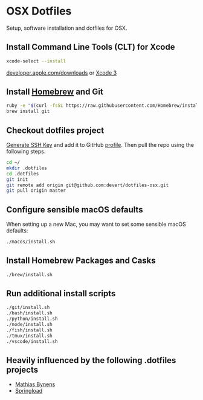 # OSX Dotfiles

Setup, software installation and dotfiles for OSX.

## Install Command Line Tools (CLT) for Xcode

```sh
xcode-select --install
```

[developer.apple.com/downloads](https://developer.apple.com/downloads) or [Xcode 3](https://itunes.apple.com/us/app/xcode/id497799835)

## Install [Homebrew](http://brew.sh/) and Git

```sh
ruby -e "$(curl -fsSL https://raw.githubusercontent.com/Homebrew/install/master/install)"
brew install git
```

## Checkout dotfiles project

[Generate SSH Key](https://help.github.com/articles/connecting-to-github-with-ssh/) and add it to GitHub [profile](https://github.com/settings/keys). Then pull the repo using the following steps.

```sh
cd ~/
mkdir .dotfiles
cd .dotfiles
git init
git remote add origin git@github.com:devert/dotfiles-osx.git
git pull origin master
```

## Configure sensible macOS defaults

When setting up a new Mac, you may want to set some sensible macOS defaults:

```sh
./macos/install.sh
```

## Install Homebrew Packages and Casks

```sh
./brew/install.sh
```

## Run additional install scripts

```sh
./git/install.sh
./bash/install.sh
./python/install.sh
./node/install.sh
./fish/install.sh
./tmux/install.sh
./vscode/install.sh
```

## Heavily influenced by the following .dotfiles projects

* [Mathias Bynens](https://github.com/mathiasbynens/dotfiles)
* [Springload](https://github.com/springload/dotfiles)
